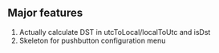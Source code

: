 Major features
--------------

1. Actually calculate DST in utcToLocal/localToUtc and isDst
2. Skeleton for pushbutton configuration menu
